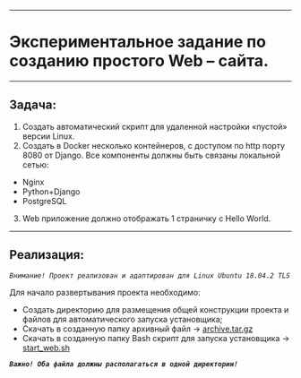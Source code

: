 ***
# Экспериментальное задание по созданию простого Web – сайта.
***
## Задача:
1. Создать автоматический скрипт для удаленной настройки «пустой» версии Linux.
2. Создать в Docker несколько контейнеров, с доступом по http порту 8080 от Django. Все компоненты должны быть связаны локальной сетью:
  * Nginx
  * Python+Django
  * PostgreSQL
3. Web приложение должно отображать 1 страничку с Hello World.
***
## Реализация:
*`Внимание! Проект реализован и адаптирован для Linux Ubuntu 18.04.2 TLS`*

Для начало развертывания проекта необходимо:

* Создать директорию для размещения общей конструкции проекта и файлов для автоматического запуска установщика;
* Скачать в созданную папку архивный файл -> [archive.tar.gz](https://github.com/glotovsa/mysite_test/blob/master/archive.tar.gz)
* Скачать в созданную папку Bash скрипт для запуска установщика -> [start_web.sh](https://github.com/glotovsa/mysite_test/blob/master/start_web.sh)

***`Важно! Оба файла должны располагаться в одной директории!`***
